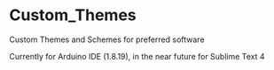 # Custom_Themes
Custom Themes and Schemes for preferred software

Currently for Arduino IDE (1.8.19), in the near future for Sublime Text 4
